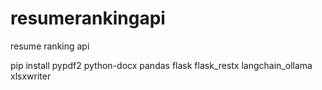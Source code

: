# resumerankingapi
resume ranking api

pip install pypdf2 python-docx pandas flask flask_restx langchain_ollama xlsxwriter
